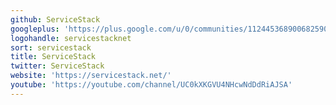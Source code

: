 ```yaml
---
github: ServiceStack
googleplus: 'https://plus.google.com/u/0/communities/112445368900682590445'
logohandle: servicestacknet
sort: servicestack
title: ServiceStack
twitter: ServiceStack
website: 'https://servicestack.net/'
youtube: 'https://youtube.com/channel/UC0kXKGVU4NHcwNdDdRiAJSA'
---
```

